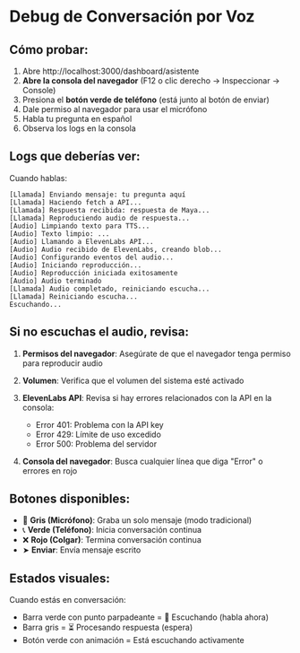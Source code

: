 # Debug de Conversación por Voz

## Cómo probar:

1. Abre http://localhost:3000/dashboard/asistente
2. **Abre la consola del navegador** (F12 o clic derecho -> Inspeccionar -> Console)
3. Presiona el **botón verde de teléfono** (está junto al botón de enviar)
4. Dale permiso al navegador para usar el micrófono
5. Habla tu pregunta en español
6. Observa los logs en la consola

## Logs que deberías ver:

Cuando hablas:
```
[Llamada] Enviando mensaje: tu pregunta aquí
[Llamada] Haciendo fetch a API...
[Llamada] Respuesta recibida: respuesta de Maya...
[Llamada] Reproduciendo audio de respuesta...
[Audio] Limpiando texto para TTS...
[Audio] Texto limpio: ...
[Audio] Llamando a ElevenLabs API...
[Audio] Audio recibido de ElevenLabs, creando blob...
[Audio] Configurando eventos del audio...
[Audio] Iniciando reproducción...
[Audio] Reproducción iniciada exitosamente
[Audio] Audio terminado
[Llamada] Audio completado, reiniciando escucha...
[Llamada] Reiniciando escucha...
Escuchando...
```

## Si no escuchas el audio, revisa:

1. **Permisos del navegador**: Asegúrate de que el navegador tenga permiso para reproducir audio
2. **Volumen**: Verifica que el volumen del sistema esté activado
3. **ElevenLabs API**: Revisa si hay errores relacionados con la API en la consola:
   - Error 401: Problema con la API key
   - Error 429: Límite de uso excedido
   - Error 500: Problema del servidor

4. **Consola del navegador**: Busca cualquier línea que diga "Error" o errores en rojo

## Botones disponibles:

- 🎤 **Gris (Micrófono)**: Graba un solo mensaje (modo tradicional)
- 📞 **Verde (Teléfono)**: Inicia conversación continua
- ❌ **Rojo (Colgar)**: Termina conversación continua
- ➤ **Enviar**: Envía mensaje escrito

## Estados visuales:

Cuando estás en conversación:
- Barra verde con punto parpadeante = 🎤 Escuchando (habla ahora)
- Barra gris = ⏳ Procesando respuesta (espera)
- Botón verde con animación = Está escuchando activamente

